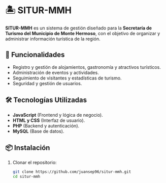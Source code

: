 # 🏝️ SITUR-MMH

**SITUR-MMH** es un sistema de gestión diseñado para la **Secretaría de Turismo del Municipio de Monte Hermoso**, con el objetivo de organizar y administrar información turística de la región.

## 🚀 Funcionalidades

- Registro y gestión de alojamientos, gastronomía y atractivos turísticos.
- Administración de eventos y actividades.
- Seguimiento de visitantes y estadísticas de turismo.
- Seguridad y gestión de usuarios.

## 🛠️ Tecnologías Utilizadas

- **JavaScript** (Frontend y lógica de negocio).
- **HTML y CSS** (Interfaz de usuario).
- **PHP** (Backend y autenticación).
- **MySQL** (Base de datos).

## 📦 Instalación

1. Clonar el repositorio:
   ```bash
   git clone https://github.com/juansep96/situr-mmh.git
   cd situr-mmh
